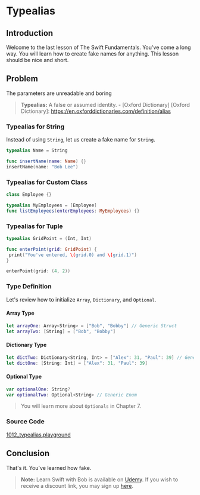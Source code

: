 # Typealias

## Introduction
Welcome to the last lesson of The Swift Fundamentals. You've come a long way. You will learn how to create fake names for anything. This lesson should be nice and short.

## Problem
The parameters are unreadable and boring

> **Typealias:** A false or assumed identity. - [Oxford Dictionary]
[Oxford Dictionary]: https://en.oxforddictionaries.com/definition/alias

### Typealias for String
Instead of using `String`, let us create a fake name for `String`.

```swift
typealias Name = String

func insertName(name: Name) {}
insertName(name: "Bob Lee")
```

### Typealias for Custom Class
```swift
class Employee {}

typealias MyEmployees = [Employee]
func listEmployees(enterEmployees: MyEmployees) {}
```
### Typealias for Tuple
```swift
typealias GridPoint = (Int, Int)

func enterPoint(grid: GridPoint) {
 print("You've entered, \(grid.0) and \(grid.1)")
}

enterPoint(grid: (4, 2))
```

### Type Definition
Let's review how to initialize `Array`, `Dictionary`, and `Optional`.

#### Array Type
```swift
let arrayOne: Array<String> = ["Bob", "Bobby"] // Generic Struct
let arrayTwo: [String] = ["Bob", "Bobby"]
```

#### Dictionary Type
```swift
let dictTwo: Dictionary<String, Int> = ["Alex": 31, "Paul": 39] // Generic Struct
let dictOne: [String: Int] = ["Alex": 31, "Paul": 39]
```

#### Optional Type
```swift
var optionalOne: String?
var optionalTwo: Optional<String> // Generic Enum
```

> You will learn more about `Optionals` in Chapter 7.

### Source Code
[1012_typealias.playground](https://www.dropbox.com/sh/shyk6w8fvnpgdpa/AAAcKgqK2gmRGjWxvdQcDpJXa?dl=0)

## Conclusion
That's it. You've learned how fake.

> **Note:** Learn Swift with Bob is available on [Udemy](https://udemy.com/learn-swift-with-bob/). If you wish to receive a discount link, you may sign up [here](https://goo.gl/RR4K27).
